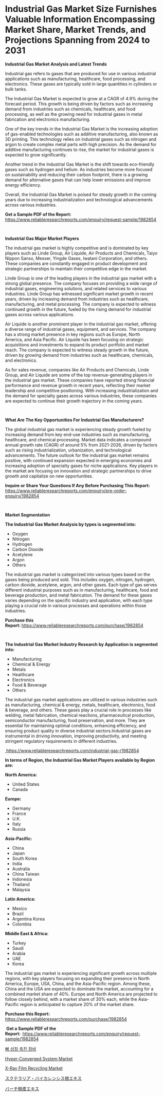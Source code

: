 <p><h1>Industrial Gas Market Size Furnishes Valuable Information Encompassing Market Share, Market Trends, and Projections Spanning from 2024 to 2031</h1></p><p><strong>Industrial Gas Market Analysis and Latest Trends</strong></p>
<p><p>Industrial gas refers to gases that are produced for use in various industrial applications such as manufacturing, healthcare, food processing, and electronics. These gases are typically sold in large quantities in cylinders or bulk tanks.</p><p>The Industrial Gas Market is expected to grow at a CAGR of 4.9% during the forecast period. This growth is being driven by factors such as increasing demand from industries such as chemicals, healthcare, and food processing, as well as the growing need for industrial gases in metal fabrication and electronics manufacturing.</p><p>One of the key trends in the Industrial Gas Market is the increasing adoption of gas-enabled technologies such as additive manufacturing, also known as 3D printing. This technology relies on industrial gases such as nitrogen and argon to create complex metal parts with high precision. As the demand for additive manufacturing continues to rise, the market for industrial gases is expected to grow significantly.</p><p>Another trend in the Industrial Gas Market is the shift towards eco-friendly gases such as hydrogen and helium. As industries become more focused on sustainability and reducing their carbon footprint, there is a growing demand for alternative gases that can help lower emissions and improve energy efficiency.</p><p>Overall, the Industrial Gas Market is poised for steady growth in the coming years due to increasing industrialization and technological advancements across various industries.</p></p>
<p><strong>Get a Sample PDF of the Report:&nbsp;</strong> <a href="https://www.reliableresearchreports.com/enquiry/request-sample/1982854">https://www.reliableresearchreports.com/enquiry/request-sample/1982854</a></p>
<p>&nbsp;</p>
<p><strong>Industrial Gas Major Market Players</strong></p>
<p><p>The industrial gas market is highly competitive and is dominated by key players such as Linde Group, Air Liquide, Air Products and Chemicals, Taiyo Nippon Sanso, Messer, Yingde Gases, Iwatani Corporation, and others. These companies are constantly engaged in product development and strategic partnerships to maintain their competitive edge in the market.</p><p>Linde Group is one of the leading players in the industrial gas market with a strong global presence. The company focuses on providing a wide range of industrial gases, engineering solutions, and related services to various industries. Linde Group has witnessed significant market growth in recent years, driven by increasing demand from industries such as healthcare, manufacturing, and metal processing. The company is expected to witness continued growth in the future, fueled by the rising demand for industrial gases across various applications.</p><p>Air Liquide is another prominent player in the industrial gas market, offering a diverse range of industrial gases, equipment, and services. The company has a strong market presence in key regions such as Europe, North America, and Asia Pacific. Air Liquide has been focusing on strategic acquisitions and investments to expand its product portfolio and market reach. The company is expected to witness steady growth in the future, driven by growing demand from industries such as healthcare, chemicals, and electronics.</p><p>As for sales revenue, companies like Air Products and Chemicals, Linde Group, and Air Liquide are some of the top revenue-generating players in the industrial gas market. These companies have reported strong financial performance and revenue growth in recent years, reflecting their market leadership and competitive positioning. With increasing industrialization and the demand for specialty gases across various industries, these companies are expected to continue their growth trajectory in the coming years.</p></p>
<p>&nbsp;</p>
<p><strong>What Are The Key Opportunities For Industrial Gas Manufacturers?</strong></p>
<p><p>The global industrial gas market is experiencing steady growth fueled by increasing demand from key end-use industries such as manufacturing, healthcare, and chemical processing. Market data indicates a compound annual growth rate (CAGR) of around 5% from 2021-2026, driven by factors such as rising industrialization, urbanization, and technological advancements. The future outlook for the industrial gas market remains positive, with continued expansion expected in emerging economies and increasing adoption of specialty gases for niche applications. Key players in the market are focusing on innovation and strategic partnerships to drive growth and capitalize on new opportunities.</p></p>
<p><strong>Inquire or Share Your Questions If Any Before Purchasing This Report:</strong> <a href="https://www.reliableresearchreports.com/enquiry/pre-order-enquiry/1982854">https://www.reliableresearchreports.com/enquiry/pre-order-enquiry/1982854</a></p>
<p>&nbsp;</p>
<p><strong>Market Segmentation</strong></p>
<p><strong>The Industrial Gas Market Analysis by types is segmented into:</strong></p>
<p><ul><li>Oxygen</li><li>Nitrogen</li><li>Hydrogen</li><li>Carbon Dioxide</li><li>Acetylene</li><li>Argon</li><li>Others</li></ul></p>
<p><p>The industrial gas market is categorized into various types based on the gases being produced and sold. This includes oxygen, nitrogen, hydrogen, carbon dioxide, acetylene, argon, and other gases. Each type of gas serves different industrial purposes such as in manufacturing, healthcare, food and beverage production, and metal fabrication. The demand for these gases varies depending on the specific industry and application, with each type playing a crucial role in various processes and operations within those industries.</p></p>
<p><strong>Purchase this Report:&nbsp;</strong><a href="https://www.reliableresearchreports.com/purchase/1982854">https://www.reliableresearchreports.com/purchase/1982854</a></p>
<p>&nbsp;</p>
<p><strong>The Industrial Gas Market Industry Research by Application is segmented into:</strong></p>
<p><ul><li>Manufacturing</li><li>Chemical & Energy</li><li>Metals</li><li>Healthcare</li><li>Electronics</li><li>Food & Beverage</li><li>Others</li></ul></p>
<p><p>The industrial gas market applications are utilized in various industries such as manufacturing, chemical & energy, metals, healthcare, electronics, food & beverage, and others. These gases play a crucial role in processes like welding, metal fabrication, chemical reactions, pharmaceutical production, semiconductor manufacturing, food preservation, and more. They are essential for maintaining optimal conditions, enhancing efficiency, and ensuring product quality in diverse industrial sectors.Industrial gases are instrumental in driving innovation, improving productivity, and meeting stringent regulatory requirements in different industries.</p></p>
<p><a href="https://www.reliableresearchreports.com/industrial-gas-r1982854">&nbsp;https://www.reliableresearchreports.com/industrial-gas-r1982854</a></p>
<p><strong>In terms of Region, the Industrial Gas Market Players available by Region are:</strong></p>
<p>
    <p> <strong> North America: </strong>
        <ul>
            <li>United States</li>
            <li>Canada</li>
        </ul>
        </p> 
    <p> <strong> Europe: </strong>
        <ul>
            <li>Germany</li>
            <li>France</li>
            <li>U.K.</li>
            <li>Italy</li>
            <li>Russia</li>
        </ul>
        </p> 
    <p> <strong> Asia-Pacific: </strong>
        <ul>
            <li>China</li>
            <li>Japan</li>
            <li>South Korea</li>
            <li>India</li>
            <li>Australia</li>
            <li>China Taiwan</li>
            <li>Indonesia</li>
            <li>Thailand</li>
            <li>Malaysia</li>
        </ul>
        </p> 
    <p> <strong> Latin America: </strong>
        <ul>
            <li>Mexico</li>
            <li>Brazil</li>
            <li>Argentina Korea</li>
            <li>Colombia</li>
        </ul>
        </p> 
    <p> <strong> Middle East & Africa: </strong>
        <ul>
            <li>Turkey</li>
            <li>Saudi</li>
            <li>Arabia</li>
            <li>UAE</li>
            <li>Korea</li>
        </ul>
    </p>
    </p>
<p><p>The industrial gas market is experiencing significant growth across multiple regions, with key players focusing on expanding their presence in North America, Europe, USA, China, and the Asia-Pacific region. Among these, China and the USA are expected to dominate the market, accounting for a combined market share of 40%. Europe and North America are projected to follow closely behind, with a market share of 30% each, while the Asia-Pacific region is anticipated to capture 20% of the market share.</p></p>
<p><strong>Purchase this Report: </strong><a href="https://www.reliableresearchreports.com/purchase/1982854">https://www.reliableresearchreports.com/purchase/1982854</a></p>
<p>&nbsp;<strong>Get a Sample PDF of the Report:&nbsp;&nbsp;</strong><a href="https://www.reliableresearchreports.com/enquiry/request-sample/1982854">https://www.reliableresearchreports.com/enquiry/request-sample/1982854</a></p>
<p><strong></strong></p>
<p><p><a href="https://medium.com/@clairhane1954/%EB%BC%88-%EC%84%B1%EC%9E%A5-%EC%B4%89%EC%A7%84-%EC%9E%A5%EB%B9%84-%EC%8B%9C%EC%9E%A5%EC%9D%80-%EC%8B%9C%EC%9E%A5-%EC%A0%90%EC%9C%A0%EC%9C%A8-%EA%B7%9C%EB%AA%A8-%EB%B0%8F-2031%EB%85%84%EA%B9%8C%EC%A7%80%EC%9D%98-%EC%98%88%EC%B8%A1%EC%97%90-%EC%B4%88%EC%A0%90%EC%9D%84-%EB%A7%9E%EC%B6%A5%EB%8B%88%EB%8B%A4-7f7ab68b3579">뼈 성장 촉진 장비</a></p><p><a href="https://github.com/kumertitash/Market-Research-Report-List-1/blob/main/hyper-converged-system-market.md">Hyper-Converged System Market</a></p><p><a href="https://github.com/amapolalg/Market-Research-Report-List-1/blob/main/x-ray-film-recycling-market.md">X-Ray Film Recycling Market</a></p><p><a href="https://medium.com/@andreazgt4/decoding-scutellaria-baicalensis-root-extract-market-metrics-market-share-trends-and-growth-8b2b716e8ed3">スクテラリア・バイカレンシス根エキス</a></p><p><a href="https://medium.com/@andreazgt4/%E6%A8%BA%E7%9A%AE%E6%8A%BD%E5%87%BA%E7%89%A9%E3%81%AE%E5%B8%82%E5%A0%B4%E8%A6%8F%E6%A8%A1-cagr-%E3%83%88%E3%83%AC%E3%83%B3%E3%83%892024-2030-0b0366eaf113">バーチ樹皮エキス</a></p></p>
